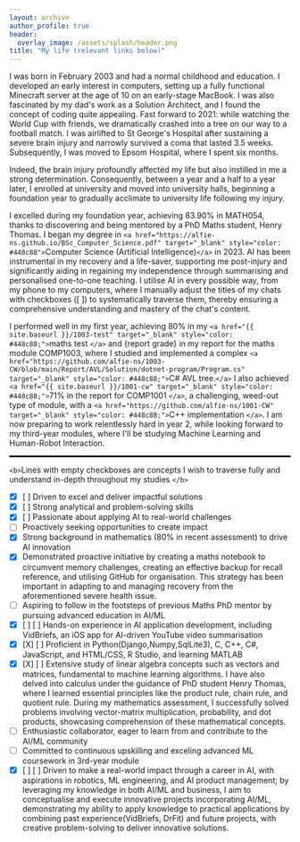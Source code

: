 ```yaml
---
layout: archive
author_profile: true
header:
  overlay_image: /assets/splash/header.png
title: "My life (relevant links below)"
---
```

I was born in February 2003 and had a normal childhood and education. I developed an early interest in computers, setting up a fully functional Minecraft server at the age of 10 on an early-stage MacBook. I was also fascinated by my dad's work as a Solution Architect, and I found the concept of coding quite appealing. Fast forward to 2021: while watching the World Cup with friends, we dramatically crashed into a tree on our way to a football match. I was airlifted to St George's Hospital after sustaining a severe brain injury and narrowly survived a coma that lasted 3.5 weeks. Subsequently, I was moved to Epsom Hospital, where I spent six months.

Indeed, the brain injury profoundly affected my life but also instilled in me a strong determination. Consequently, between a year and a half to a year later, I enrolled at university and moved into university halls, beginning a foundation year to gradually acclimate to university life following my injury.

I excelled during my foundation year, achieving 83.90% in MATH054, thanks to discovering and being mentored by a PhD Maths student, Henry Thomas. I began my degree in `<a href="https://alfie-ns.github.io/BSc_Computer_Science.pdf" target="_blank" style="color: #448c88">`Computer Science (Artificial Intelligence)`</a>`
in 2023. AI has been instrumental in my recovery and a life-saver, supporting me post-injury and significantly aiding in regaining my independence through summarising and personalised one-to-one teaching. I utilise AI in every possible way, from my phone to my computers, where I manually adjust the titles of my chats with checkboxes ([ ]) to systematically traverse them, thereby ensuring a comprehensive understanding and mastery of the chat's content.

I performed well in my first year, achieving 80% in my `<a href="{{ site.baseurl }}/1003-test" target="_blank" style="color: #448c88;">`maths test `</a>` and {report grade} in my report for the maths module COMP1003, where I studied and implemented a complex `<a href="https://github.com/alfie-ns/1003-CW/blob/main/Report/AVL/Solution/dotnet-program/Program.cs" target="_blank" style="color: #448c88;">`C# AVL tree.`</a>` I also achieved `<a href="{{ site.baseurl }}/1001-cw" target="_blank" style="color: #448c88;">`71% in the report for COMP1001 `</a>`, a challenging, weed-out type of module, with a `<a href="https://github.com/alfie-ns/1001-CW" target="_blank" style="color: #448c88;">`C++ implementation `</a>`. I am now preparing to work relentlessly hard in year 2, while looking forward to my third-year modules, where I'll be studying Machine Learning and Human-Robot Interaction.

<hr>
<!-- Styling for the horizontal line^ -->
<style>
hr {
    border: none;
    border-top: 2px solid black; 
    width: 100%;  
}
</style>

`<b>`Lines with empty checkboxes are concepts I wish to traverse fully and understand in-depth throughout my studies `</b>`

- [X] [ ] Driven to excel and deliver impactful solutions
- [X] [ ] Strong analytical and problem-solving skills
- [X] [ ] Passionate about applying AI to real-world challenges
- [ ] Proactively seeking opportunities to create impact
- [X] Strong background in mathematics (80% in recent assessment) to drive AI innovation
- [X] Demonstrated proactive initiative by creating a maths notebook to circumvent memory challenges, creating an effective backup for recall reference, and utilising GitHub for organisation. This strategy has been important in adapting to and managing recovery from the aforementioned severe health issue.
- [ ] Aspiring to follow in the footsteps of previous Maths PhD mentor by pursuing advanced education in AI/ML
- [X] [ ] [ ] Hands-on experience in AI application development, including VidBriefs, an iOS app for AI-driven YouTube video summarisation
- [X] [X] [ ] Proficient in Python(Django,Numpy,SqlLite3), C, C++, C#, JavaScript, and HTML/CSS, R Studio, and learning MATLAB
- [X] [X] [ ] Extensive study of linear algebra concepts such as vectors and matrices, fundamental to machine learning algorithms. I have also delved into calculus under the guidance of PhD student Henry Thomas, where I learned essential principles like the product rule, chain rule, and quotient rule. During my mathematics assessment, I successfully solved problems involving vector-matrix multiplication, probability, and dot products, showcasing comprehension of these mathematical concepts.
- [ ] Enthusiastic collaborator, eager to learn from and contribute to the AI/ML community
- [ ] Committed to continuous upskilling and exceling advanced ML coursework in 3rd-year module
- [X] [ ] [ ] Driven to make a real-world impact through a career in AI, with aspirations in robotics, ML engineering, and AI product management; by leveraging my knowledge in both AI/ML and business, I aim to conceptualise and execute innovative projects incorporating AI/ML, demonstrating my ability to apply knowledge to practical applications by combining past experience(VidBriefs, DrFit) and future projects, with creative problem-solving to deliver innovative solutions.
